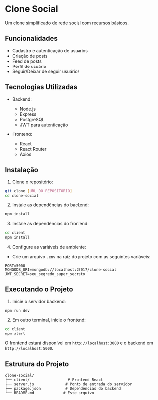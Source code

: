 # Clone Social

Um clone simplificado de rede social com recursos básicos.

## Funcionalidades

- Cadastro e autenticação de usuários
- Criação de posts
- Feed de posts
- Perfil de usuário
- Seguir/Deixar de seguir usuários

## Tecnologias Utilizadas

- Backend:
  - Node.js
  - Express
  - PostgreSQL
  - JWT para autenticação

- Frontend:
  - React
  - React Router
  - Axios

## Instalação

1. Clone o repositório:
```bash
git clone [URL_DO_REPOSITÓRIO]
cd clone-social
```

2. Instale as dependências do backend:
```bash
npm install
```

3. Instale as dependências do frontend:
```bash
cd client
npm install
```

4. Configure as variáveis de ambiente:
- Crie um arquivo `.env` na raiz do projeto com as seguintes variáveis:
```
PORT=5000
MONGODB_URI=mongodb://localhost:27017/clone-social
JWT_SECRET=seu_segredo_super_secreto
```

## Executando o Projeto

1. Inicie o servidor backend:
```bash
npm run dev
```

2. Em outro terminal, inicie o frontend:
```bash
cd client
npm start
```

O frontend estará disponível em `http://localhost:3000` e o backend em `http://localhost:5000`.

## Estrutura do Projeto

```
clone-social/
├── client/                 # Frontend React
├── server.js              # Ponto de entrada do servidor
├── package.json           # Dependências do backend
└── README.md             # Este arquivo
``` 
